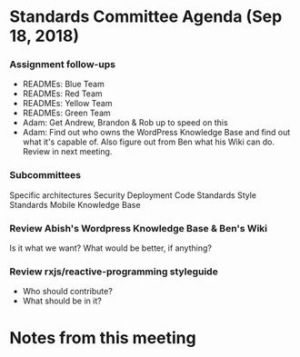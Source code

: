# Standards Committee Agenda (Sep 18, 2018)

### Assignment follow-ups

* READMEs: Blue Team
* READMEs: Red Team
* READMEs: Yellow Team
* READMEs: Green Team
* Adam: Get Andrew, Brandon & Rob up to speed on this
* Adam: Find out who owns the WordPress Knowledge Base and find out what it's capable of. Also figure out from Ben what his Wiki can do. Review in next meeting.

### Subcommittees

Specific architectures
Security
Deployment
Code Standards
Style Standards
Mobile
Knowledge Base

### Review Abish's Wordpress Knowledge Base & Ben's Wiki
Is it what we want?
What would be better, if anything?

### Review rxjs/reactive-programming styleguide
* Who should contribute?
* What should be in it?

# Notes from this meeting
